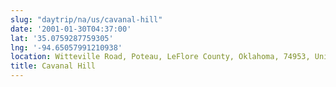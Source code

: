 ```yaml
---
slug: "daytrip/na/us/cavanal-hill"
date: '2001-01-30T04:37:00'
lat: '35.0759287759305'
lng: '-94.65057991210938'
location: Witteville Road, Poteau, LeFlore County, Oklahoma, 74953, United States
title: Cavanal Hill
---
```



